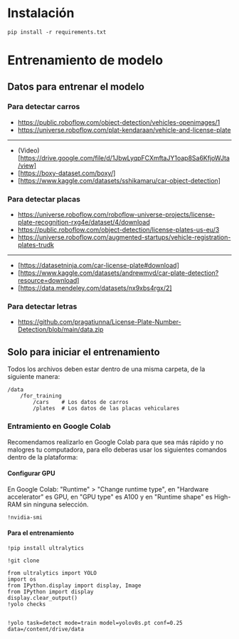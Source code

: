 # Instalación
    
    pip install -r requirements.txt

# Entrenamiento de modelo
## Datos para entrenar el modelo
### Para detectar carros
- https://public.roboflow.com/object-detection/vehicles-openimages/1
- https://universe.roboflow.com/plat-kendaraan/vehicle-and-license-plate
---
- (Video) [https://drive.google.com/file/d/1JbwLyqpFCXmftaJY1oap8Sa6KfjoWJta/view]
- [https://boxy-dataset.com/boxy/]
- [https://www.kaggle.com/datasets/sshikamaru/car-object-detection]

### Para detectar placas
- https://universe.roboflow.com/roboflow-universe-projects/license-plate-recognition-rxg4e/dataset/4/download
- https://public.roboflow.com/object-detection/license-plates-us-eu/3
- https://universe.roboflow.com/augmented-startups/vehicle-registration-plates-trudk
---
- [https://datasetninja.com/car-license-plate#download]
- [https://www.kaggle.com/datasets/andrewmvd/car-plate-detection?resource=download]
- [https://data.mendeley.com/datasets/nx9xbs4rgx/2]

### Para detectar letras
- https://github.com/pragatiunna/License-Plate-Number-Detection/blob/main/data.zip

## Solo para iniciar el entrenamiento
Todos los archivos deben estar dentro de una misma carpeta, de la siguiente manera:
    
    /data
        /for_training
            /cars    # Los datos de carros
            /plates  # Los datos de las placas vehiculares

### Entramiento en Google Colab
Recomendamos realizarlo en Google Colab para que sea más rápido y no malogres tu computadora, para ello deberas usar los siguientes comandos dentro de la plataforma:
   
#### Configurar GPU
En Google Colab: "Runtime" > "Change runtime type", en "Hardware accelerator" es GPU, en "GPU type" es A100 y en "Runtime shape" es High-RAM sin ninguna selección.

    !nvidia-smi
    
#### Para el entrenamiento

    !pip install ultralytics

    !git clone 

    from ultralytics import YOLO
    import os
    from IPython.display import display, Image
    from IPython import display
    display.clear_output()
    !yolo checks
    

    !yolo task=detect mode=train model=yolov8s.pt conf=0.25 data=/content/drive/data
